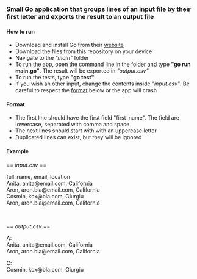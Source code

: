 ### Small Go application that groups lines of an input file by their first letter and exports the result to an output file

#### How to run

- Download and install Go from their [website](https://go.dev/dl)
- Download the files from this repository on your device
- Navigate to the _"main"_ folder
- To run the app, open the command line in the folder and type **"go run main.go"**. The result will be exported in _"output.csv"_
- To run the tests, type **"go test"**
- If you wish an other input, change the contents inside _"input.csv"_. Be careful to respect the [format](#format) below or the app will crash

#### Format

- The first line should have the first field "first_name". The field are lowercase, separated with comma and space
- The next lines should start with with an uppercase letter
- Duplicated lines can exist, but they will be ignored

#### Example

== _input.csv_ ==<br>

full_name, email, location<br>
Anita, anita<span>@</span>email.com, California<br>
Aron, aron.bla<span>@</span>email.com, California<br>
Cosmin, kox<span>@</span>bla.com, Giurgiu<br>
Aron, aron.bla<span>@</span>email.com, California<br>

<br>

== _output.csv_ ==<br>

A:<br>
Anita, anita<span>@</span>email.com, California<br>
Aron, aron.bla<span>@</span>email.com, California<br>

C:<br>
Cosmin, kox<span>@</span>bla.com, Giurgiu<br>
